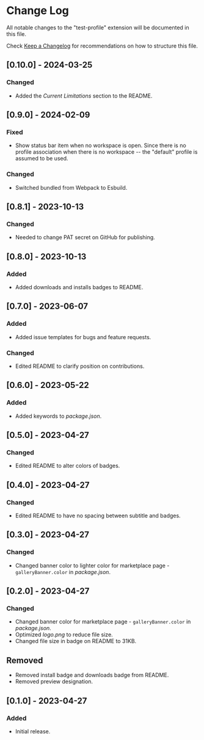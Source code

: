 # Change Log

All notable changes to the "test-profile" extension will be documented in this file.

Check [Keep a Changelog](http://keepachangelog.com/) for recommendations on how to structure this file.

## [0.10.0] - 2024-03-25

### Changed

- Added the *Current Limitations* section to the README.

## [0.9.0] - 2024-02-09

### Fixed

- Show status bar item when no workspace is open. Since there is no profile association when there is no workspace -- the "default" profile is assumed to be used.

### Changed

- Switched bundled from Webpack to Esbuild.

## [0.8.1] - 2023-10-13

### Changed

- Needed to change PAT secret on GitHub for publishing.

## [0.8.0] - 2023-10-13

### Added

- Added downloads and installs badges to README.

## [0.7.0] - 2023-06-07

### Added

- Added issue templates for bugs and feature requests.

### Changed

- Edited README to clarify position on contributions.

## [0.6.0] - 2023-05-22

### Added

- Added keywords to *package.json*.

## [0.5.0] - 2023-04-27

### Changed

- Edited README to alter colors of badges.

## [0.4.0] - 2023-04-27

### Changed

- Edited README to have no spacing between subtitle and badges.

## [0.3.0] - 2023-04-27

### Changed

- Changed banner color to lighter color for marketplace page - `galleryBanner.color` in *package.json*.

## [0.2.0] - 2023-04-27

### Changed

- Changed banner color for marketplace page - `galleryBanner.color` in *package.json*.
- Optimized *logo.png* to reduce file size.
- Changed file size in badge on README to 31KB.

## Removed

- Removed install badge and downloads badge from README.
- Removed preview designation.

## [0.1.0] - 2023-04-27

### Added

- Initial release.

